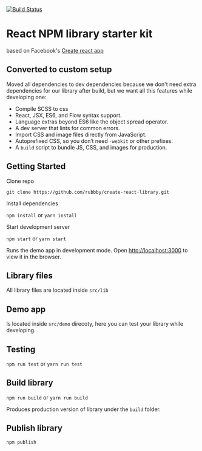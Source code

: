 [![Build Status](https://travis-ci.org/Rubbby/create-react-library.svg?branch=master)](https://travis-ci.org/Rubbby/create-react-library)

# React NPM library starter kit

based on Facebook's <a href="https://github.com/facebookincubator/create-react-app" target="_blank">Create react app</a>

## Converted to custom setup

Moved all dependencies to dev dependencies because we don't need extra dependencies for our library after build, but we want all this features while developing one: 

* Compile SCSS to css
* React, JSX, ES6, and Flow syntax support.
* Language extras beyond ES6 like the object spread operator.
* A dev server that lints for common errors.
* Import CSS and image files directly from JavaScript.
* Autoprefixed CSS, so you don’t need `-webkit` or other prefixes.
* A `build` script to bundle JS, CSS, and images for production.

## Getting Started

Clone repo

````
git clone https://github.com/rubbby/create-react-library.git
````

Install dependencies

`npm install` or `yarn install`

Start development server

`npm start` or `yarn start`

Runs the demo app in development mode.
Open [http://localhost:3000](http://localhost:3000) to view it in the browser.

## Library files

All library files are located inside `src/lib`  

## Demo app

Is located inside `src/demo` direcoty, here you can test your library while developing.

## Testing

`npm run test` or `yarn run test`

## Build library

`npm run build` or `yarn run build`

Produces production version of library under the `build` folder.

## Publish library

`npm publish`
